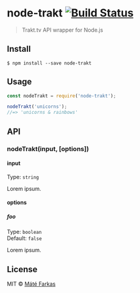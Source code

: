 # node-trakt [![Build Status](https://travis-ci.org/wolfika/node-trakt.svg?branch=master)](https://travis-ci.org/wolfika/node-trakt)

> Trakt.tv API wrapper for Node.js


## Install

```
$ npm install --save node-trakt
```


## Usage

```js
const nodeTrakt = require('node-trakt');

nodeTrakt('unicorns');
//=> 'unicorns & rainbows'
```


## API

### nodeTrakt(input, [options])

#### input

Type: `string`

Lorem ipsum.

#### options

##### foo

Type: `boolean`  
Default: `false`

Lorem ipsum.


## License

MIT © [Máté Farkas](https://github.com/wolfika)
